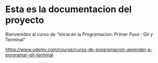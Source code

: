 # Esta es la documentacion del proyecto

Bienvenidos al curso de "Inicia en la Programacion: Primer Paso : Git y Terminal"

https://www.udemy.com/course/curso-de-programacion-aprender-a-programar-git-terminal
